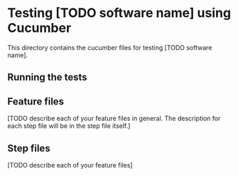 # Testing [TODO software name] using Cucumber
This directory contains the cucumber files for testing [TODO software name].

## Running the tests

## Feature files
[TODO describe each of your feature files in general. The description for each step file will be in the step file itself.]

## Step files
[TODO describe each of your feature files]